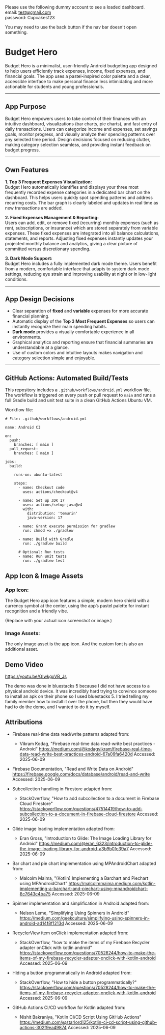 Please use the following dummy account to see a loaded dashboard.  
email: test@gmail.com  
password: Cupcakes123  

You may need to use the back button if the nav bar doesn't open something.  

# Budget Hero

Budget Hero is a minimalist, user-friendly Android budgeting app designed to help users efficiently track expenses, income, fixed expenses, and financial goals. The app uses a pastel-inspired color palette and a clear, accessible interface to make personal finance less intimidating and more actionable for students and young professionals.

---

## App Purpose

Budget Hero empowers users to take control of their finances with an intuitive dashboard, visualizations (bar charts, pie charts), and fast entry of daily transactions. Users can categorize income and expenses, set savings goals, monitor progress, and visually analyze their spending patterns over any selected time period. Design decisions focused on reducing clutter, making category selection seamless, and providing instant feedback on budget progress.

---

## Own Features

**1. Top 3 Frequent Expenses Visualization:**  
Budget Hero automatically identifies and displays your three most frequently recorded expense categories in a dedicated bar chart on the dashboard. This helps users quickly spot spending patterns and address recurring costs. The bar graph is clearly labeled and updates in real time as new transactions are added.

**2. Fixed Expenses Management & Reporting:**  
Users can add, edit, or remove fixed (recurring) monthly expenses (such as rent, subscriptions, or insurance) which are stored separately from variable expenses. These fixed expenses are integrated into all balance calculations, statements, and reports. Adjusting fixed expenses instantly updates your projected monthly balance and analytics, giving a clear picture of committed versus discretionary spending.

**3. Dark Mode Support:**  
Budget Hero includes a fully implemented dark mode theme. Users benefit from a modern, comfortable interface that adapts to system dark mode settings, reducing eye strain and improving usability at night or in low-light conditions.

---

## App Design Decisions

- Clear separation of **fixed** and **variable** expenses for more accurate financial planning.
- Automatic display of the **Top 3 Most Frequent Expenses** so users can instantly recognize their main spending habits.
- **Dark mode** provides a visually comfortable experience in all environments.
- Graphical analytics and reporting ensure that financial summaries are understandable at a glance.
- Use of custom colors and intuitive layouts makes navigation and category selection simple and enjoyable.

---


## GitHub Actions: Automated Build/Tests

This repository includes a `.github/workflows/android.yml` workflow file.  
The workflow is triggered on every push or pull request to `main` and runs a full Gradle build and unit test suite in a clean GitHub Actions Ubuntu VM.

Workflow file:
```
# File: .github/workflows/android.yml

name: Android CI

on:
  push:
    branches: [ main ]
  pull_request:
    branches: [ main ]

jobs:
  build:

    runs-on: ubuntu-latest

    steps:
      - name: Checkout code
        uses: actions/checkout@v4

      - name: Set up JDK 17
        uses: actions/setup-java@v4
        with:
          distribution: 'temurin'
          java-version: 17

      - name: Grant execute permission for gradlew
        run: chmod +x ./gradlew

      - name: Build with Gradle
        run: ./gradlew build

      # Optional: Run tests
      - name: Run unit tests
        run: ./gradlew test
```


## App Icon & Image Assets

### App Icon:
The Budget Hero app icon features a simple, modern hero shield with a currency symbol at the center, using the app’s pastel palette for instant recognition and a friendly vibe.

(Replace with your actual icon screenshot or image.)
### Image Assets:
The only image asset is the app icon. And the custom font is also an additional asset.


## Demo Video

https://youtu.be/GIwkgxVB_Js

The demo was done in bluestacks 5 because I did not have access to a physical android device. It was incredibly hard trying to convince someone to install an apk on their phone so I used bluestacks 5.  I tried telling my family member how to install it over the phone, but then they would have had to do the demo, and I wanted to do it by myself. 





## Attributions

- Firebase real-time data read/write patterns adapted from:
  - Vikram Kodag, "Firebase real-time data read-write best practices - Android"
    https://medium.com/@kodagvikram/firebase-real-time-data-read-write-best-practices-android-67a06fa6420d
    Accessed: 2025-06-09

- Firebase Documentation, "Read and Write Data on Android"
    https://firebase.google.com/docs/database/android/read-and-write
    Accessed: 2025-06-09

- Subcollection handling in Firestore adapted from:
  - StackOverflow, "How to add subcollection to a document in Firebase Cloud Firestore"
    https://stackoverflow.com/questions/47514419/how-to-add-subcollection-to-a-document-in-firebase-cloud-firestore
    Accessed: 2025-06-09

- Glide image loading implementation adapted from:
  - Eran Gross, "Introduction to Glide: The Image Loading Library for Android"
    https://medium.com/@eran_6323/introduction-to-glide-the-image-loading-library-for-android-a3b9b0fc39a7
    Accessed: 2025-06-09

- Bar chart and pie chart implementation using MPAndroidChart adapted from:
  - Malcolm Maima, "(Kotlin) Implementing a Barchart and Piechart using MPAndroidChart"
    https://malcolmmaima.medium.com/kotlin-implementing-a-barchart-and-piechart-using-mpandroidchart-8c7643c4ba75
    Accessed: 2025-06-09

- Spinner implementation and simplification in Android adapted from:
  - Nelson Leme, "Simplifying Using Spinners in Android"
    https://medium.com/geekculture/simplifying-using-spinners-in-android-ad14f8f1213d
    Accessed: 2025-06-09

- RecyclerView item onClick implementation adapted from:
  - StackOverflow, "how to make the items of my Firebase Recycler adapter onClick with kotlin android"
    https://stackoverflow.com/questions/70528244/how-to-make-the-items-of-my-firebase-recycler-adapter-onclick-with-kotlin-android
    Accessed: 2025-06-09

- Hiding a button programmatically in Android adapted from:
  - StackOverflow, "How to hide a button programmatically?"
    https://stackoverflow.com/questions/70528244/how-to-make-the-items-of-my-firebase-recycler-adapter-onclick-with-kotlin-android
    Accessed: 2025-06-09

- GitHub Actions CI/CD workflow for Kotlin adapted from:
  - Nishit Bakraniya, "Kotlin CI/CD Script Using GitHub Actions"
    https://medium.com/@starlord125/kotlin-ci-cd-script-using-github-actions-302f9ea49874
    Accessed: 2025-06-09

